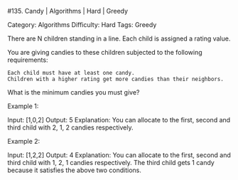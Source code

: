 #135. Candy | Algorithms | Hard | Greedy

Category: Algorithms
Difficulty: Hard
Tags: Greedy

There are N children standing in a line. Each child is assigned a rating value.

You are giving candies to these children subjected to the following requirements:


	Each child must have at least one candy.
	Children with a higher rating get more candies than their neighbors.


What is the minimum candies you must give?

Example 1:


Input: [1,0,2]
Output: 5
Explanation: You can allocate to the first, second and third child with 2, 1, 2 candies respectively.


Example 2:


Input: [1,2,2]
Output: 4
Explanation: You can allocate to the first, second and third child with 1, 2, 1 candies respectively.
             The third child gets 1 candy because it satisfies the above two conditions.


